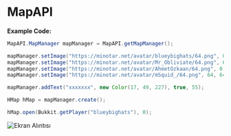 # MapAPI

**Example Code:**

```java
MapAPI.MapManager mapManager = MapAPI.getMapManager();

mapManager.setImage("https://minotar.net/avatar/blueybighats/64.png", 0, 0, false);
mapManager.setImage("https://minotar.net/avatar/Mr_Obliviate/64.png", 64, 0, false);
mapManager.setImage("https://minotar.net/avatar/AhmetOzkaan/64.png", 0, 64, false);
mapManager.setImage("https://minotar.net/avatar/mSquid_/64.png", 64, 64, false);

mapManager.addText("xxxxxxx", new Color(17, 49, 227), true, 55);

HMap hMap = mapManager.create();

hMap.open(Bukkit.getPlayer("blueybighats"), 0);
```


![Ekran Alıntısı](https://user-images.githubusercontent.com/42969966/101343036-74279b00-3894-11eb-8d5a-e6b3442990c6.PNG)
